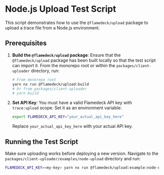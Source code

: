 # Node.js Upload Test Script

This script demonstrates how to use the `@flamedeck/upload` package to upload a trace file from a Node.js environment.

## Prerequisites

1.  **Build the `@flamedeck/upload` package**:
    Ensure that the `@flamedeck/upload` package has been built locally so that the test script can import it. From the monorepo root or within the `packages/client-uploader` directory, run:
    ```bash
    # From monorepo root
    yarn nx run @flamedeck/upload:build
    # Or from packages/client-uploader
    # yarn build
    ```

2.  **Set API Key**:
    You must have a valid Flamedeck API key with `trace:upload` scope. Set it as an environment variable:
    ```bash
    export FLAMEDECK_API_KEY="your_actual_api_key_here"
    ```
    Replace `your_actual_api_key_here` with your actual API key.

## Running the Test Script

Make sure uploading works before deploying a new version. Navigate to the `packages/client-uploader/examples/node-upload` directory and run:

```bash
FLAMEDECK_API_KEY=<my-key> yarn nx run @flamedeck/upload:example:node-upload
```